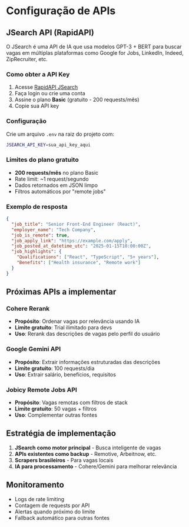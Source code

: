 # Configuração de APIs

## JSearch API (RapidAPI)

O JSearch é uma API de IA que usa modelos GPT-3 + BERT para buscar vagas em múltiplas plataformas como Google for Jobs, LinkedIn, Indeed, ZipRecruiter, etc.

### Como obter a API Key

1. Acesse [RapidAPI JSearch](https://rapidapi.com/letscrape-6bRBa3QguO5/api/jsearch)
2. Faça login ou crie uma conta
3. Assine o plano **Basic** (gratuito - 200 requests/mês)
4. Copie sua API key

### Configuração

Crie um arquivo `.env` na raiz do projeto com:

```bash
JSEARCH_API_KEY=sua_api_key_aqui
```

### Limites do plano gratuito

- **200 requests/mês** no plano Basic
- Rate limit: ~1 request/segundo
- Dados retornados em JSON limpo
- Filtros automáticos por "remote jobs"

### Exemplo de resposta

```json
{
  "job_title": "Senior Front-End Engineer (React)",
  "employer_name": "Tech Company",
  "job_is_remote": true,
  "job_apply_link": "https://example.com/apply",
  "job_posted_at_datetime_utc": "2025-01-15T10:00:00Z",
  "job_highlights": {
    "Qualifications": ["React", "TypeScript", "5+ years"],
    "Benefits": ["Health insurance", "Remote work"]
  }
}
```

## Próximas APIs a implementar

### Cohere Rerank
- **Propósito**: Ordenar vagas por relevância usando IA
- **Limite gratuito**: Trial ilimitado para devs
- **Uso**: Rerank das descrições de vagas pelo perfil do usuário

### Google Gemini API
- **Propósito**: Extrair informações estruturadas das descrições
- **Limite gratuito**: 100 requests/dia
- **Uso**: Extrair salário, benefícios, requisitos

### Jobicy Remote Jobs API
- **Propósito**: Vagas remotas com filtros de stack
- **Limite gratuito**: 50 vagas + filtros
- **Uso**: Complementar outras fontes

## Estratégia de implementação

1. **JSearch como motor principal** - Busca inteligente de vagas
2. **APIs existentes como backup** - Remotive, Arbeitnow, etc.
3. **Scrapers brasileiros** - Para vagas locais
4. **IA para processamento** - Cohere/Gemini para melhorar relevância

## Monitoramento

- Logs de rate limiting
- Contagem de requests por API
- Alertas quando próximo do limite
- Fallback automático para outras fontes 